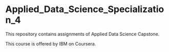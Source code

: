 # Applied_Data_Science_Specialization_4
This repository contains assignments of Applied Data Science Capstone.

This course is offered by IBM on Coursera.
